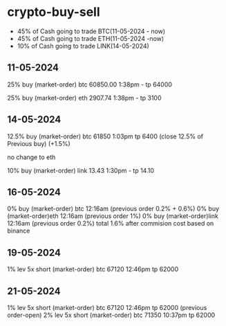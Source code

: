 

# crypto-buy-sell

 - 45% of Cash going to trade BTC(11-05-2024 - now)
 - 45% of Cash going to trade ETH(11-05-2024 -now)
 - 10% of Cash going to trade LINK(14-05-2024)

## 11-05-2024
25% buy (market-order) btc 60850.00 1:38pm - tp 64000

25% buy (market-order) eth 2907.74 1:38pm - tp 3100

## 14-05-2024
12.5% buy (market-order) btc 61850 1:03pm tp 6400 (close 12.5% of Previous buy) (+1.5%)

no change to eth

10% buy (market-order) link 13.43 1:30pm - tp 14.10

## 16-05-2024
0% buy (market-order) btc 12:16am (previous order 0.2% +  0.6%)
0% buy (market-order)eth 12:16am (previous order 1%)
0% buy (market-order)link 12:16am (previous order 0.2%) 
total 1.6% after commision cost based on binance

## 19-05-2024
1% lev 5x short (market-order) btc 67120 12:46pm tp 62000

## 21-05-2024
1% lev 5x short (market-order) btc 67120 12:46pm tp 62000 (previous order-open)
2% lev 5x short (market-order) btc 71350 10:37pm tp 62000
